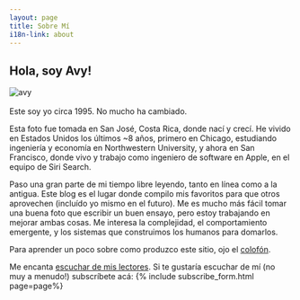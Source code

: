 ```yaml
---
layout: page
title: Sobre Mí
i18n-link: about
---
```



## Hola, soy Avy!


<div class="preview">
      <img src="{{ site.image_path }}computin.jpg" alt="avy"/>
</div>
<br>
Este soy yo circa 1995. No mucho ha cambiado.

Esta foto fue tomada en San José, Costa Rica, donde nací y crecí. He vivido en Estados Unidos los últimos ~8 años, primero en Chicago, estudiando ingeniería y economía en Northwestern University, y ahora en San Francisco, donde vivo y trabajo como ingeniero de software en Apple, en el equipo de Siri Search.

Paso una gran parte de mi tiempo libre leyendo, tanto en línea como a la antigua. Este blog es el lugar donde compilo mis favoritos para que otros aprovechen (incluído yo mismo en el futuro). Me es mucho más fácil tomar una buena foto que escribir un buen ensayo, pero estoy trabajando en mejorar ambas cosas. Me interesa la complejidad, el comportamiento emergente, y los sistemas que construimos los humanos para domarlos.

Para aprender un poco sobre como produzco este sitio, ojo el [colofón](/es/colophon).

Me encanta [escuchar de mis lectores](/es/contact). Si te gustaría escuchar de mí (no muy a menudo!) subscríbete acá:
{% include subscribe_form.html page=page%}